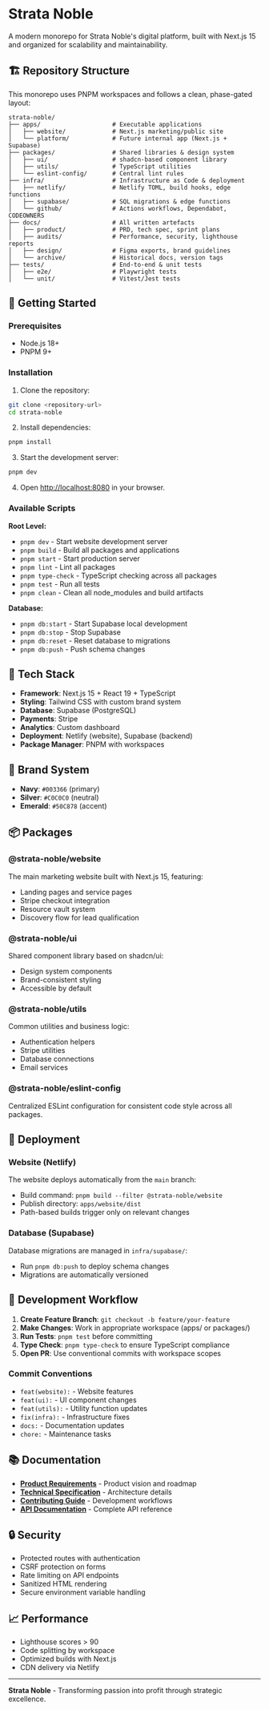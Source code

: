 # Strata Noble

A modern monorepo for Strata Noble's digital platform, built with Next.js 15 and organized for scalability and maintainability.

## 🏗️ Repository Structure

This monorepo uses PNPM workspaces and follows a clean, phase-gated layout:

```
strata-noble/
├── apps/                    # Executable applications
│   ├── website/             # Next.js marketing/public site
│   └── platform/            # Future internal app (Next.js + Supabase)
├── packages/                # Shared libraries & design system
│   ├── ui/                  # shadcn-based component library
│   ├── utils/               # TypeScript utilities
│   └── eslint-config/       # Central lint rules
├── infra/                   # Infrastructure as Code & deployment
│   ├── netlify/             # Netlify TOML, build hooks, edge functions
│   ├── supabase/            # SQL migrations & edge functions
│   └── github/              # Actions workflows, Dependabot, CODEOWNERS
├── docs/                    # All written artefacts
│   ├── product/             # PRD, tech spec, sprint plans
│   ├── audits/              # Performance, security, lighthouse reports
│   ├── design/              # Figma exports, brand guidelines
│   └── archive/             # Historical docs, version tags
├── tests/                   # End-to-end & unit tests
│   ├── e2e/                 # Playwright tests
│   └── unit/                # Vitest/Jest tests
```

## 🚀 Getting Started

### Prerequisites

- Node.js 18+
- PNPM 9+

### Installation

1. Clone the repository:
```bash
git clone <repository-url>
cd strata-noble
```

2. Install dependencies:
```bash
pnpm install
```

3. Start the development server:
```bash
pnpm dev
```

4. Open [http://localhost:8080](http://localhost:8080) in your browser.

### Available Scripts

**Root Level:**
- `pnpm dev` - Start website development server
- `pnpm build` - Build all packages and applications
- `pnpm start` - Start production server
- `pnpm lint` - Lint all packages
- `pnpm type-check` - TypeScript checking across all packages
- `pnpm test` - Run all tests
- `pnpm clean` - Clean all node_modules and build artifacts

**Database:**
- `pnpm db:start` - Start Supabase local development
- `pnpm db:stop` - Stop Supabase
- `pnpm db:reset` - Reset database to migrations
- `pnpm db:push` - Push schema changes

## 🎯 Tech Stack

- **Framework**: Next.js 15 + React 19 + TypeScript
- **Styling**: Tailwind CSS with custom brand system
- **Database**: Supabase (PostgreSQL)
- **Payments**: Stripe
- **Analytics**: Custom dashboard
- **Deployment**: Netlify (website), Supabase (backend)
- **Package Manager**: PNPM with workspaces

## 🎨 Brand System

- **Navy**: `#003366` (primary)
- **Silver**: `#C0C0C0` (neutral)
- **Emerald**: `#50C878` (accent)

## 📦 Packages

### @strata-noble/website
The main marketing website built with Next.js 15, featuring:
- Landing pages and service pages
- Stripe checkout integration
- Resource vault system
- Discovery flow for lead qualification

### @strata-noble/ui
Shared component library based on shadcn/ui:
- Design system components
- Brand-consistent styling
- Accessible by default

### @strata-noble/utils
Common utilities and business logic:
- Authentication helpers
- Stripe utilities
- Database connections
- Email services

### @strata-noble/eslint-config
Centralized ESLint configuration for consistent code style across all packages.

## 🚀 Deployment

### Website (Netlify)
The website deploys automatically from the `main` branch:
- Build command: `pnpm build --filter @strata-noble/website`
- Publish directory: `apps/website/dist`
- Path-based builds trigger only on relevant changes

### Database (Supabase)
Database migrations are managed in `infra/supabase/`:
- Run `pnpm db:push` to deploy schema changes
- Migrations are automatically versioned

## 🔧 Development Workflow

1. **Create Feature Branch**: `git checkout -b feature/your-feature`
2. **Make Changes**: Work in appropriate workspace (apps/ or packages/)
3. **Run Tests**: `pnpm test` before committing
4. **Type Check**: `pnpm type-check` to ensure TypeScript compliance
5. **Open PR**: Use conventional commits with workspace scopes

### Commit Conventions

- `feat(website):` - Website features
- `feat(ui):` - UI component changes
- `feat(utils):` - Utility function updates
- `fix(infra):` - Infrastructure fixes
- `docs:` - Documentation updates
- `chore:` - Maintenance tasks

## 📚 Documentation

- **[Product Requirements](docs/product/PRD.md)** - Product vision and roadmap
- **[Technical Specification](docs/technical/TECH_SPEC.md)** - Architecture details
- **[Contributing Guide](CONTRIBUTING.md)** - Development workflows
- **[API Documentation](docs/technical/api/)** - Complete API reference

## 🔒 Security

- Protected routes with authentication
- CSRF protection on forms
- Rate limiting on API endpoints
- Sanitized HTML rendering
- Secure environment variable handling

## 📈 Performance

- Lighthouse scores > 90
- Code splitting by workspace
- Optimized builds with Next.js
- CDN delivery via Netlify

---

**Strata Noble** - Transforming passion into profit through strategic excellence.